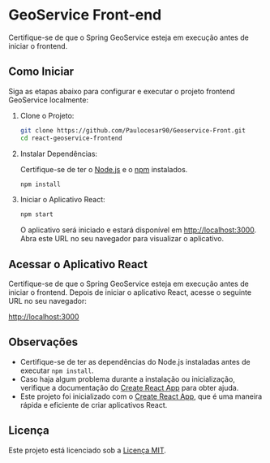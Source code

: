 # GeoService Front-end

Certifique-se de que o Spring GeoService esteja em execução antes de iniciar o frontend.

## Como Iniciar

Siga as etapas abaixo para configurar e executar o projeto frontend GeoService localmente:

1. Clone o Projeto:

    ```bash
    git clone https://github.com/Paulocesar90/Geoservice-Front.git
    cd react-geoservice-frontend
    ```

2. Instalar Dependências:

    Certifique-se de ter o [Node.js](https://nodejs.org/) e o [npm](https://www.npmjs.com/) instalados.

    ```bash
    npm install
    ```

3. Iniciar o Aplicativo React:

    ```bash
    npm start
    ```

    O aplicativo será iniciado e estará disponível em [http://localhost:3000](http://localhost:3000). Abra este URL no seu navegador para visualizar o aplicativo.

## Acessar o Aplicativo React

Certifique-se de que o Spring GeoService esteja em execução antes de iniciar o frontend. Depois de iniciar o aplicativo React, acesse o seguinte URL no seu navegador:

[http://localhost:3000](http://localhost:3000)

## Observações

- Certifique-se de ter as dependências do Node.js instaladas antes de executar `npm install`.
- Caso haja algum problema durante a instalação ou inicialização, verifique a documentação do [Create React App](https://create-react-app.dev/) para obter ajuda.
- Este projeto foi inicializado com o [Create React App](https://create-react-app.dev/), que é uma maneira rápida e eficiente de criar aplicativos React.

## Licença

Este projeto está licenciado sob a [Licença MIT](LICENSE).
